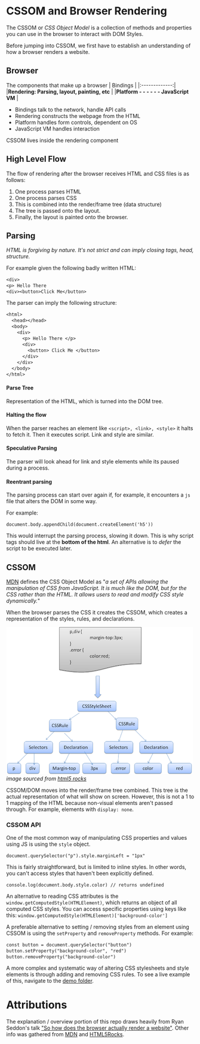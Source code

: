 # CSSOM and Browser Rendering

The CSSOM or _CSS Object Model_ is a collection of methods and properties you can use in the browser to interact with DOM Styles.

Before jumping into CSSOM, we first have to establish an understanding of how a browser renders a website.

## Browser

The components that make up a browser
| Bindings |
|:-------------:|
|**Rendering: Parsing, layout, painting, etc** |
|**Platform - - - - - - JavaScript VM** |

- Bindings talk to the network, handle API calls
- Rendering constructs the webpage from the HTML
- Platform handles form controls, dependent on OS
- JavaScript VM handles interaction

CSSOM lives inside the rendering component

## High Level Flow

The flow of rendering after the browser receives HTML and CSS files is as follows:

1. One process parses HTML
2. One process parses CSS
3. This is combined into the render/frame tree (data structure)
4. The tree is passed onto the layout.
5. Finally, the layout is painted onto the browser.

## Parsing

_HTML is forgiving by nature. It's not strict and can imply closing tags, head, structure._

For example given the following badly written HTML:

```
<div>
<p> Hello There
<div><button>Click Me</button>
```

The parser can imply the following structure:

```
<html>
  <head></head>
  <body>
    <div>
      <p> Hello There </p>
      <div>
        <button> Click Me </button>
      </div>
    </div>
  </body>
</html>
```

#### Parse Tree

Representation of the HTML, which is turned into the DOM tree.

#### Halting the flow

When the parser reaches an element like `<script>, <link>, <style>` it halts to fetch it. Then it executes script. Link and style are similar.

#### Speculative Parsing

The parser will look ahead for link and style elements while its paused during a process.

#### Reentrant parsing

The parsing process can start over again if, for example, it encounters a `js` file that alters the DOM in some way.

For example:

```
document.body.appendChild(document.createElement('h5'))
```

This would interrupt the parsing process, slowing it down. This is why script tags should live at the **bottom of the html**. An alternative is to _defer_ the script to be executed later.

## CSSOM

[MDN](https://developer.mozilla.org/en-US/docs/Web/API/CSS_Object_Model) defines the CSS Object Model as "_a set of APIs allowing the manipulation of CSS from JavaScript. It is much like the DOM, but for the CSS rather than the HTML. It allows users to read and modify CSS style dynamically._"

When the browser parses the CSS it creates the CSSOM, which creates a representation of the styles, rules, and declarations.

![CSS_Parse](./assets/CSS_Parse.png)
_image sourced from [html5 rocks](https://www.html5rocks.com/en/tutorials/internals/howbrowserswork/)_

CSSOM/DOM moves into the render/frame tree combined. This tree is the actual representation of what will show on screen. However, this is not a 1 to 1 mapping of the HTML because non-visual elements aren't passed through. For example, elements with `display: none`.

### CSSOM API

One of the most common way of manipulating CSS properties and values using JS is using the `style` object.

```
document.querySelector("p").style.marginLeft = "1px"
```

This is fairly straightforward, but is limited to inline styles. In other words, you can't access styles that haven't been explicitly defined.

```
console.log(document.body.style.color) // returns undefined
```

An alternative to reading CSS attributes is the `window.getComputedStyle(HTMLElement)`, which returns an object of all computed CSS styles. You can access specific properties using keys like this: `window.getComputedStyle(HTMLElement)['background-color']`

A preferable alternative to setting / removing styles from an element using CSSOM is using the `setProperty` and `removeProperty` methods. For example:

```
const button = document.querySelector("button")
button.setProperty("background-color", "red")
button.removeProperty("background-color")
```

A more complex and systematic way of altering CSS stylesheets and style elements is through adding and removing CSS rules. To see a live example of this, navigate to the [demo folder](https://github.com/jaqarrick/cssdom-info/demo/tree/main/demo).

# Attributions

The explanation / overview portion of this repo draws heavily from Ryan Seddon's talk ["So how does the browser actually render a website"](https://www.youtube.com/watch?v=SmE4OwHztCc). Other info was gathered from [MDN](https://developer.mozilla.org/en-US/docs/Web/API/CSS_Object_Model) and [HTML5Rocks](https://www.html5rocks.com/en/tutorials/internals/howbrowserswork/).
